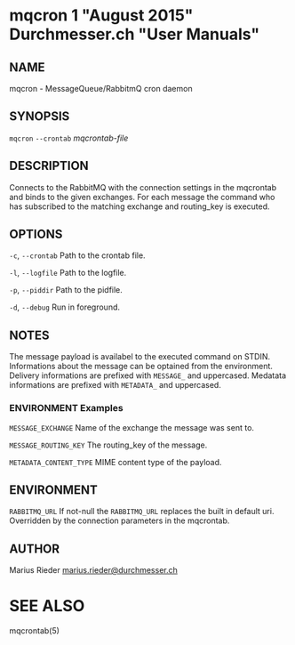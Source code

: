 # mqcron 1 "August 2015" Durchmesser.ch "User Manuals"

## NAME

mqcron - MessageQueue/RabbitmQ cron daemon

## SYNOPSIS

`mqcron` `--crontab` *mqcrontab-file* 

## DESCRIPTION

Connects to the RabbitMQ with the connection settings in the mqcrontab and
binds to the given exchanges. For each message the command who has 
subscribed to the matching exchange and routing_key is executed.

## OPTIONS

`-c`, `--crontab`
  Path to the crontab file.

`-l`, `--logfile`
  Path to the logfile.

`-p`, `--piddir`
  Path to the pidfile.

`-d`, `--debug`
  Run in foreground.

## NOTES

The message payload is availabel to the executed command on STDIN. Informations
about the message can be optained from the environment. Delivery informations
are prefixed with `MESSAGE_` and uppercased. Medatata informations are prefixed
with `METADATA_` and uppercased.

### ENVIRONMENT Examples

`MESSAGE_EXCHANGE`
  Name of the exchange the message was sent to.

`MESSAGE_ROUTING_KEY`
  The routing_key of the message.

`METADATA_CONTENT_TYPE`
  MIME content type of the payload.

## ENVIRONMENT

`RABBITMQ_URL`
  If not-null the `RABBITMQ_URL` replaces the built in default uri.
  Overridden by the connection parameters in the mqcrontab.

## AUTHOR

Marius Rieder <marius.rieder@durchmesser.ch>

# SEE ALSO

mqcrontab(5)
